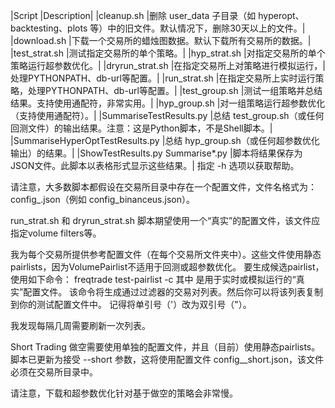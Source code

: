 |Script	|Description|
|cleanup.sh	|删除 user_data 子目录（如 hyperopt、backtesting、plots 等）中的旧文件。默认情况下，删除30天以上的文件。|
|download.sh	|下载一个交易所的蜡烛图数据。默认下载所有交易所的数据。|
|test_strat.sh	|测试指定交易所的单个策略。|
|hyp_strat.sh	|对指定交易所的单个策略运行超参数优化。|
|dryrun_strat.sh	|在指定交易所上对策略进行模拟运行，|处理PYTHONPATH、db-url等配置。|
|run_strat.sh	|在指定交易所上实时运行策略，处理PYTHONPATH、db-url等配置。|
|test_group.sh	|测试一组策略并总结结果。支持使用通配符，非常实用。|
|hyp_group.sh	|对一组策略运行超参数优化（支持使用通配符）。|
|SummariseTestResults.py	|总结 test_group.sh（或任何回测文件）的输出结果。注意：这是Python脚本，不是Shell脚本。|
|SummariseHyperOptTestResults.py	|总结 hyp_group.sh（或任何超参数优化输出）的结果。|
|ShowTestResults.py	Summarise*.py |脚本将结果保存为JSON文件。此脚本以表格形式显示这些结果。|
指定 -h 选项以获取帮助。

请注意，大多数脚本都假设在交易所目录中存在一个配置文件，文件名格式为：
config_<exchange>.json（例如 config_binanceus.json）。

run_strat.sh 和 dryrun_strat.sh 脚本期望使用一个“真实”的配置文件，该文件应指定volume filters等。

我为每个交易所提供参考配置文件（在每个交易所文件夹中）。这些文件使用静态pairlists，因为VolumePairlist不适用于回测或超参数优化。
要生成候选pairlist，使用如下命令：
freqtrade test-pairlist -c <config>
其中 <config> 是用于实时或模拟运行的“真实”配置文件。
该命令将生成通过过滤器的交易对列表。然后你可以将该列表复制到你的测试配置文件中。
记得将单引号（'）改为双引号（"）。

我发现每隔几周需要刷新一次列表。

Short Trading
做空需要使用单独的配置文件，并且（目前）使用静态pairlists。
脚本已更新为接受 --short 参数，这将使用配置文件
config_<exchange>_short.json，该文件必须在交易所目录中。

请注意，下载和超参数优化针对基于做空的策略会非常慢。
